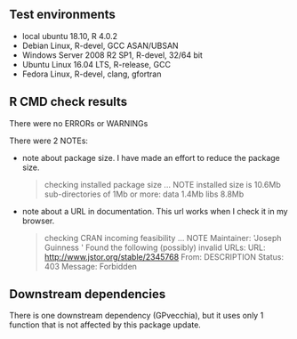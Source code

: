 
## Test environments

* local ubuntu 18.10, R 4.0.2
* Debian Linux, R-devel, GCC ASAN/UBSAN
* Windows Server 2008 R2 SP1, R-devel, 32/64 bit
* Ubuntu Linux 16.04 LTS, R-release, GCC
* Fedora Linux, R-devel, clang, gfortran


## R CMD check results

There were no ERRORs or WARNINGs

There were 2 NOTEs:

* note about package size. I have made
  an effort to reduce the package size.

    > checking installed package size ... NOTE
        installed size is 10.6Mb
    	sub-directories of 1Mb or more:
    	  data    1.4Mb
    	  libs    8.8Mb
    
* note about a URL in documentation. This url
  works when I check it in my browser.

    > checking CRAN incoming feasibility ... NOTE
    Maintainer: 'Joseph Guinness '
    Found the following (possibly) invalid URLs:
    URL: http://www.jstor.org/stable/2345768
    From: DESCRIPTION
    Status: 403
    Message: Forbidden


## Downstream dependencies

There is one downstream dependency (GPvecchia), but it
uses only 1 function that is not affected by this
package update.


